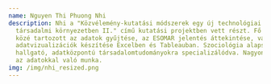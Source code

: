 ```yaml
---
name: Nguyen Thi Phuong Nhi
description: Nhi a "Közvélemény-kutatási módszerek egy új technológiai és
  társadalmi környezetben II." című kutatási projektben vett részt. Fő feladatai
  közé tartozott az adatok gyűjtése, az ESOMAR jelentés áttekintése, valamint
  adatvizualizációk készítése Excelben és Tableauban. Szociológia alapszakos
  hallgató, adatközpontú társadalomtudományokra specializálódva. Nagyon érdekli
  az adatokkal való munka.
img: /img/nhi_resized.png
---
```

